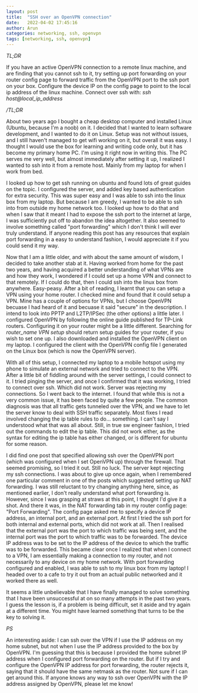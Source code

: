 ```yaml
---
layout: post
title:  "SSH over an OpenVPN connection"
date:   2022-04-02 17:45:16 
author: Arun
categories: networking, ssh, openvpn
tags: [networking, ssh, openvpn]
---
```


*TL;DR*

If you have an active OpenVPN connection to a remote linux machine, and are finding that you cannot ssh to it, try setting up port forwarding on your router config page to forward traffic from the OpenVPN port to the ssh port on your box. Configure the device IP on the config page to point to the local ip address of the linux machine. Connect over ssh with: *ssh host@local_ip_address*

*/TL;DR*


About two years ago I bought a cheap desktop computer and installed Linux (Ubuntu, because I'm a noob) on it. I decided that I wanted to learn software development, and I wanted to do it on Linux. Setup was not without issues, and I still haven't managed to get wifi working on it, but overall it was easy. I thought I would use the box for learning and writing code only, but it has become my primary home PC. I'm using it right now in writing this. The PC serves me very well, but almost immediately after setting it up, I realized I wanted to ssh into it from a remote host. Mainly from my laptop for when I work from bed. 

I looked up how to get ssh running on ubuntu and found lots of great guides on the topic. I configured the server, and added key based authentication for extra security. This was super easy and I was able to ssh into the linux box from my laptop. But because I am greedy, I wanted to be able to ssh into from outside my home network too. I looked up how to do that and when I saw that it meant I had to expose the ssh port to the internet at large, I was sufficiently put off to abandon the idea altogether. It also seemed to involve something called "port forwarding" which I don't think I will ever truly understand. If anyone reading this post has any resources that explain port forwarding in a easy to understand fashion, I would appreciate it if you could send it my way. 

Now that I am a little older, and with about the same amount of wisdom, I decided to take another stab at it. Having worked from home for the past two years, and having acquired a better understanding of what VPNs are and how they work, I wondered if I could set up a home VPN and connect to that remotely. If I could do that, then I could ssh into the linux box from anywhere. Easy-peasy. After a bit of reading, I learnt that you can setup a VPN using your home router. I checked mine and found that it could setup a VPN. Mine has a couple of options for VPNs, but I choose OpenVPN becuase I had heard of it and becuase it said "secure" in the description. I intend to look into PPTP and L2TP/IPSec (the other options) a little later. I configured OpenVPN by following the online guide published for TP-Link routers. Configuring it on your router might be a little different. Searching for *router_name VPN setup* should return setup guides for your router, if you wish to set one up. I also downloaded and installed the OpenVPN client on my laptop. I configured the client with the OpenVPN config file I generated on the Linux box (which is now the OpenVPN server).

With all of this setup, I connected my laptop to a mobile hotspot using my phone to simulate an external network and tried to connect to the VPN. After a little bit of fiddling around with the server settings, I could connect to it. I tried pinging the server, and once I confirmed that it was working, I tried to connect over ssh. Which did not work. Server was rejecting my connections. So I went back to the internet. I found that while this is not a very common issue, it has been faced by quite a few people. The common diagnosis was that all traffic gets tunneled over the VPN, and we have to let the server know to deal with SSH traffic separately. Most fixes I read involved changing the ip table rules to do... something. I can't say I understood what that was all about. Still, in true sw engineer fashion, I tried out the commands to edit the ip table. This did not work either, as the syntax for editing the ip table has either changed, or is different for ubuntu for some reason. 

I did find one post that specified allowing ssh over the OpenVPN port (which was configured when I set OpenVPN up) through the firewall. That seemed promising, so I tried it out. Still no luck. The server kept rejecting my ssh connections. I was about to give up once again, when I remembered one particular comment in one of the posts which suggested setting up NAT forwarding. I was still reluctant to try changing anything here, since, as mentioned earlier, I don't really understand what port forwarding is. However, since I was grasping at straws at this point, I thought I'd give it a shot. And there it was, in the NAT forwarding tab in my router config page: "Port Forwarding". The config page asked me to specify a device IP address, an internal port, and an external port. At first I tried the ssh port for both internal and external ports, which did not work at all. Then I realised that the external port was the port to which traffic was being sent, and the internal port was the port to which traffic was to be forwarded. The device IP address was to be set to the IP address of the device to which the traffic was to be forwarded. This became clear once I realized that when I connect to a VPN, I am essentially making a connection to my router, and not necessarily to any device on my home network. With port forwarding configured and enabled, I was able to ssh to my linux box from my laptop! I headed over to a cafe to try it out from an actual public networked and it worked there as well. 

It seems a little unbelievable that I have finally managed to solve something that I have been unsuccessful at on so many attempts in the past two years. I guess the lesson is, if a problem is being difficult, set it aside and try again at a different time. You might have learned something that turns to be the key to solving it.

*PS*

An interesting aside: I can ssh over the VPN if I use the IP address on my home subnet, but not when I use the IP address provided to the box by OpenVPN. I'm guessing that this is because I provided the home subnet IP address when I configured port forwarding on the router. But if I try and configure the OpenVPN IP address for port forwarding, the router rejects it, saying that it should have the same netmask as the router. Not sure if I can get around this. If anyone knows any way to ssh over OpenVPN with the IP address assigned by OpenVPN, please let me know!
